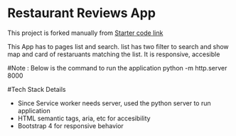 #  Restaurant Reviews App
This project is forked manually from [Starter code link](https://github.com/udacity/mws-restaurant-stage-1)

This App has to pages list and search. list has two filter to search and show map and card of restaruants matching the list. It is responsive, accesible

#Note : Below is the command to run the application 
python -m http.server 8000

#Tech Stack Details
  - Since Service worker needs server, used the python server to run application
  - HTML semantic tags, aria, etc for accesibility
  - Bootstrap 4 for responsive behavior

